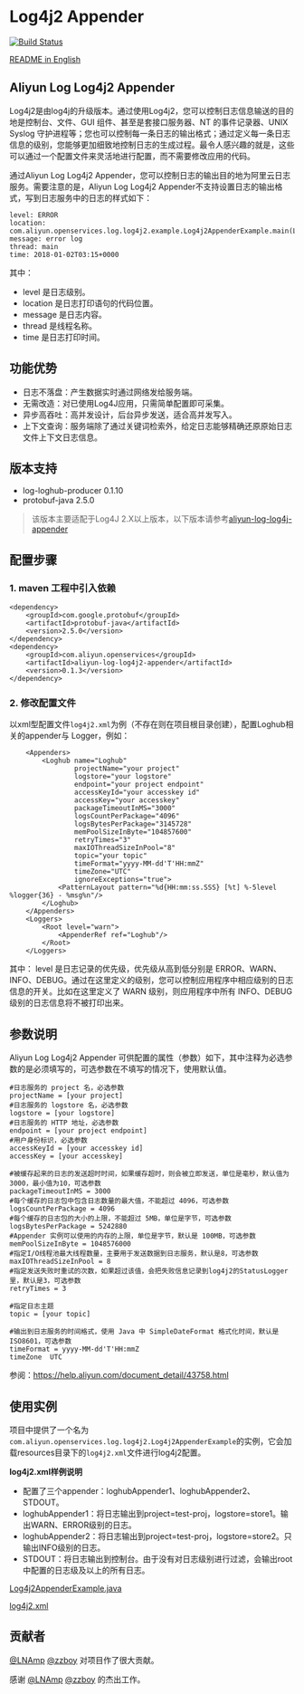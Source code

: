 # Log4j2 Appender

[![Build Status](https://travis-ci.org/aliyun/aliyun-log-log4j2-appender.svg?branch=master)](https://travis-ci.org/aliyun/aliyun-log-log4j2-appender)

[README in English](/README.md)

## Aliyun Log Log4j2 Appender
Log4j2是由log4j的升级版本。通过使用Log4j2，您可以控制日志信息输送的目的地是控制台、文件、GUI 组件、甚至是套接口服务器、NT 的事件记录器、UNIX Syslog 守护进程等；您也可以控制每一条日志的输出格式；通过定义每一条日志信息的级别，您能够更加细致地控制日志的生成过程。最令人感兴趣的就是，这些可以通过一个配置文件来灵活地进行配置，而不需要修改应用的代码。

通过Aliyun Log Log4j2 Appender，您可以控制日志的输出目的地为阿里云日志服务。需要注意的是，Aliyun Log Log4j2 Appender不支持设置日志的输出格式，写到日志服务中的日志的样式如下：
```
level: ERROR
location: com.aliyun.openservices.log.log4j2.example.Log4j2AppenderExample.main(Log4j2AppenderExample.java:16)
message: error log
thread: main
time: 2018-01-02T03:15+0000
```
其中：
+ level 是日志级别。
+ location 是日志打印语句的代码位置。
+ message 是日志内容。
+ thread 是线程名称。
+ time 是日志打印时间。


## 功能优势
+ 日志不落盘：产生数据实时通过网络发给服务端。
+ 无需改造：对已使用Log4J应用，只需简单配置即可采集。
+ 异步高吞吐：高并发设计，后台异步发送，适合高并发写入。
+ 上下文查询：服务端除了通过关键词检索外，给定日志能够精确还原原始日志文件上下文日志信息。


## 版本支持
* log-loghub-producer 0.1.10
* protobuf-java 2.5.0

> 该版本主要适配于Log4J 2.X以上版本，以下版本请参考[aliyun-log-log4j-appender](https://github.com/aliyun/aliyun-log-log4j-appender)


## 配置步骤

### 1. maven 工程中引入依赖

```
<dependency>
    <groupId>com.google.protobuf</groupId>
    <artifactId>protobuf-java</artifactId>
    <version>2.5.0</version>
</dependency>
<dependency>
    <groupId>com.aliyun.openservices</groupId>
    <artifactId>aliyun-log-log4j2-appender</artifactId>
    <version>0.1.3</version>
</dependency>
```

### 2. 修改配置文件

以xml型配置文件`log4j2.xml`为例（不存在则在项目根目录创建），配置Loghub相关的appender与 Logger，例如：
```
    <Appenders>
        <Loghub name="Loghub"
                projectName="your project"
                logstore="your logstore"
                endpoint="your project endpoint"
                accessKeyId="your accesskey id"
                accessKey="your accesskey"
                packageTimeoutInMS="3000"
                logsCountPerPackage="4096"
                logsBytesPerPackage="3145728"
                memPoolSizeInByte="104857600"
                retryTimes="3"
                maxIOThreadSizeInPool="8"
                topic="your topic"
                timeFormat="yyyy-MM-dd'T'HH:mmZ"
                timeZone="UTC"
                ignoreExceptions="true">
            <PatternLayout pattern="%d{HH:mm:ss.SSS} [%t] %-5level %logger{36} - %msg%n"/>
        </Loghub>
    </Appenders>
    <Loggers>
        <Root level="warn">
            <AppenderRef ref="Loghub"/>
        </Root>
    </Loggers>
```
其中：
level 是日志记录的优先级，优先级从高到低分别是 ERROR、WARN、INFO、DEBUG。通过在这里定义的级别，您可以控制应用程序中相应级别的日志信息的开关。比如在这里定义了 WARN 级别，则应用程序中所有 INFO、DEBUG
级别的日志信息将不被打印出来。

## 参数说明

Aliyun Log Log4j2 Appender 可供配置的属性（参数）如下，其中注释为必选参数的是必须填写的，可选参数在不填写的情况下，使用默认值。

```
#日志服务的 project 名，必选参数
projectName = [your project]
#日志服务的 logstore 名，必选参数
logstore = [your logstore]
#日志服务的 HTTP 地址，必选参数
endpoint = [your project endpoint]
#用户身份标识，必选参数
accessKeyId = [your accesskey id]
accessKey = [your accesskey]

#被缓存起来的日志的发送超时时间，如果缓存超时，则会被立即发送，单位是毫秒，默认值为3000，最小值为10，可选参数
packageTimeoutInMS = 3000
#每个缓存的日志包中包含日志数量的最大值，不能超过 4096，可选参数
logsCountPerPackage = 4096
#每个缓存的日志包的大小的上限，不能超过 5MB，单位是字节，可选参数
logsBytesPerPackage = 5242880
#Appender 实例可以使用的内存的上限，单位是字节，默认是 100MB，可选参数
memPoolSizeInByte = 1048576000
#指定I/O线程池最大线程数量，主要用于发送数据到日志服务，默认是8，可选参数
maxIOThreadSizeInPool = 8
#指定发送失败时重试的次数，如果超过该值，会把失败信息记录到log4j2的StatusLogger里，默认是3，可选参数
retryTimes = 3

#指定日志主题
topic = [your topic]

#输出到日志服务的时间格式，使用 Java 中 SimpleDateFormat 格式化时间，默认是 ISO8601，可选参数
timeFormat = yyyy-MM-dd'T'HH:mmZ
timeZone  UTC
```
参阅：https://help.aliyun.com/document_detail/43758.html

## 使用实例
项目中提供了一个名为`com.aliyun.openservices.log.log4j2.Log4j2AppenderExample`的实例，它会加载resources目录下的`log4j2.xml`文件进行log4j2配置。

**log4j2.xml样例说明**
+ 配置了三个appender：loghubAppender1、loghubAppender2、STDOUT。
+ loghubAppender1：将日志输出到project=test-proj，logstore=store1。输出WARN、ERROR级别的日志。
+ loghubAppender2：将日志输出到project=test-proj，logstore=store2。只输出INFO级别的日志。
+ STDOUT：将日志输出到控制台。由于没有对日志级别进行过滤，会输出root中配置的日志级及以上的所有日志。

[Log4j2AppenderExample.java](/src/main/java/com/aliyun/openservices/log/log4j2/example/Log4j2AppenderExample.java)

[log4j2.xml](/src/main/resources/log4j2.xml)

## 贡献者
[@LNAmp](https://github.com/LNAmp) [@zzboy](https://github.com/zzboy) 对项目作了很大贡献。

感谢 [@LNAmp](https://github.com/LNAmp) [@zzboy](https://github.com/zzboy) 的杰出工作。
